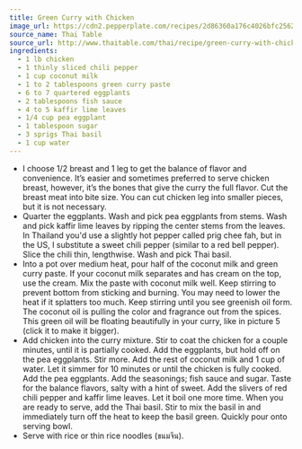```yaml
---
title: Green Curry with Chicken
image_url: https://cdn2.pepperplate.com/recipes/2d86360a176c4026bfc25621fe3fb4c3.jpg
source_name: Thai Table
source_url: http://www.thaitable.com/thai/recipe/green-curry-with-chicken
ingredients:
  - 1 lb chicken
  - 1 thinly sliced chili pepper
  - 1 cup coconut milk
  - 1 to 2 tablespoons green curry paste
  - 6 to 7 quartered eggplants
  - 2 tablespoons fish sauce
  - 4 to 5 kaffir lime leaves
  - 1/4 cup pea eggplant
  - 1 tablespoon sugar
  - 3 sprigs Thai basil
  - 1 cup water
---
```


* I choose 1/2 breast and 1 leg to get the balance of flavor and convenience. It’s easier and sometimes preferred to serve chicken breast, however, it’s the bones that give the curry the full flavor. Cut the breast meat into bite size. You can cut chicken leg into smaller pieces, but it is not necessary.
* Quarter the eggplants. Wash and pick pea eggplants from stems. Wash and pick kaffir lime leaves by ripping the center stems from the leaves. In Thailand you'd use a slightly hot pepper called prig chee fah, but in the US, I substitute a sweet chili pepper (similar to a red bell pepper). Slice the chili thin, lengthwise. Wash and pick Thai basil.
* Into a pot over medium heat, pour half of the coconut milk and green curry paste. If your coconut milk separates and has cream on the top, use the cream. Mix the paste with coconut milk well. Keep stirring to prevent bottom from sticking and burning. You may need to lower the heat if it splatters too much. Keep stirring until you see greenish oil form. The coconut oil is pulling the color and fragrance out from the spices. This green oil will be floating beautifully in your curry, like in picture 5 (click it to make it bigger).
* Add chicken into the curry mixture. Stir to coat the chicken for a couple minutes, until it is partially cooked. Add the eggplants, but hold off on the pea eggplants. Stir more. Add the rest of coconut milk and 1 cup of water. Let it simmer for 10 minutes or until the chicken is fully cooked. Add the pea eggplants. Add the seasonings; fish sauce and sugar. Taste for the balance flavors, salty with a hint of sweet. Add the slivers of red chili pepper and kaffir lime leaves. Let it boil one more time. When you are ready to serve, add the Thai basil. Stir to mix the basil in and immediately turn off the heat to keep the basil green. Quickly pour onto serving bowl.
* Serve with rice or thin rice noodles (ขนมจีน).
